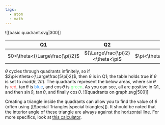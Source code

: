 ```yaml
---
tags:
  - atom
  - math
---
```

![[basic quadrant.svg|300]]

Q1 | Q2 | Q3 | Q4
:-:|:-:|:-:|:-:
$0<\theta<{\Large\frac{\pi}2}$ | ${\Large\frac{\pi}2}<\theta<\pi$ | $\pi<\theta<{\Large\frac{3\pi}2}$ | ${\Large\frac{3\pi}2}<\theta<2\pi$
$\theta$ cycles through quadrants infinitely, so if  $2\pi<\theta<{\Large\frac{5\pi}2}$, then $\theta$ is in Q1; the table holds true if $\theta$ is set to $mod(\theta, 2\pi)$. The quadrants represent the below areas, where $\sin\theta$ is <span style="color:FF5956;">red</span>, $\tan\theta$ is <span style="color:#44A1FF;">blue</span>, and $\cos\theta$ is <span style="color:#6BFF81;">green</span>. As you can see, all are positive in Q1, and then $\sin\theta$, $\tan\theta$, and finally $\cos\theta$.
![[quadrants on graph.svg|500]]

Creating a triangle inside the quadrants can allow you to find the value of $\theta$ (often using [[Special Triangles|special triangles]]). It should be noted that the interior angle of these triangle are always against the horizontal line. For more specifics, look at [this calculator](https://www.desmos.com/calculator/aqvg9qip6p).
